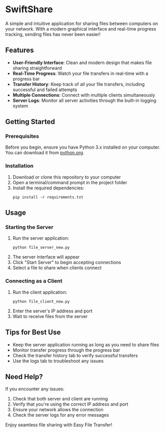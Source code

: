 # SwiftShare

A simple and intuitive application for sharing files between computers on your network. With a modern graphical interface and real-time progress tracking, sending files has never been easier!

## Features

- **User-Friendly Interface**: Clean and modern design that makes file sharing straightforward
- **Real-Time Progress**: Watch your file transfers in real-time with a progress bar
- **Transfer History**: Keep track of all your file transfers, including successful and failed attempts
- **Multiple Connections**: Connect with multiple clients simultaneously
- **Server Logs**: Monitor all server activities through the built-in logging system

## Getting Started

### Prerequisites

Before you begin, ensure you have Python 3.x installed on your computer. You can download it from [python.org](https://python.org).

### Installation

1. Download or clone this repository to your computer
2. Open a terminal/command prompt in the project folder
3. Install the required dependencies:
   ```
   pip install -r requirements.txt
   ```

## Usage

### Starting the Server

1. Run the server application:
   ```
   python file_server_new.py
   ```
2. The server interface will appear
3. Click "Start Server" to begin accepting connections
4. Select a file to share when clients connect

### Connecting as a Client

1. Run the client application:
   ```
   python file_client_new.py
   ```
2. Enter the server's IP address and port
3. Wait to receive files from the server

## Tips for Best Use

- Keep the server application running as long as you need to share files
- Monitor transfer progress through the progress bar
- Check the transfer history tab to verify successful transfers
- Use the logs tab to troubleshoot any issues

## Need Help?

If you encounter any issues:

1. Check that both server and client are running
2. Verify that you're using the correct IP address and port
3. Ensure your network allows the connection
4. Check the server logs for any error messages

Enjoy seamless file sharing with Easy File Transfer!
